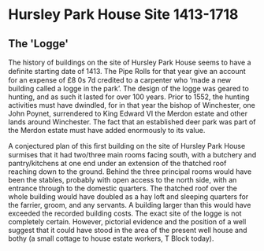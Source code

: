 # Hursley Park House Site 1413-1718

## The 'Logge'
 
The history of buildings on the site of Hursley
Park House seems to have a deﬁnite starting
date of 1413. The Pipe Rolls for that year give
an account for an expense of £8 0s 7d credited
to a carpenter who ‘made a new building
called a logge in the park’. The design of the
logge was geared to hunting, and as such it
lasted for over 100 years. Prior to 1552, the
hunting activities must have dwindled, for in
that year the bishop of Winchester, one John
Poynet, surrendered to King Edward VI the
Merdon estate and other lands around
Winchester. The fact that an established deer
park was part of the Merdon estate must
have added enormously to its value.

A conjectured plan of this ﬁrst building on the
site of Hursley Park House surmises that it
had two/three main rooms facing south, with a
butchery and pantry/kitchens at one end
under an extension of the thatched roof
reaching down to the ground. Behind the
three principal rooms would have been the
stables, probably with open access to the
north side, with an entrance through to the
domestic quarters. The thatched roof over the
whole building would have doubled as a hay
loft and sleeping quarters for the farrier,
groom, and any servants. A building larger
than this would have exceeded the recorded
building costs. The exact site of the logge is
not completely certain. However, pictorial
evidence and the position of a well suggest
that it could have stood in the area of the
present well house and bothy (a small cottage
to house estate workers, T Block today).